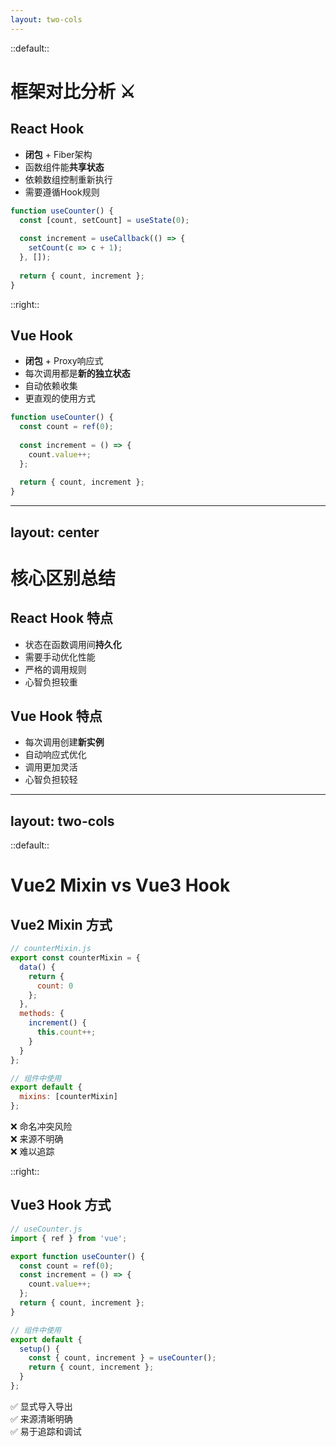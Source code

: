 ```yaml
---
layout: two-cols
---
```


::default::

# 框架对比分析 ⚔️

## React Hook

<v-clicks>

- **闭包** + Fiber架构
- 函数组件能**共享状态**
- 依赖数组控制重新执行
- 需要遵循Hook规则

</v-clicks>

```jsx
function useCounter() {
  const [count, setCount] = useState(0);
  
  const increment = useCallback(() => {
    setCount(c => c + 1);
  }, []);
  
  return { count, increment };
}
```

::right::

## Vue Hook

<v-clicks>

- **闭包** + Proxy响应式
- 每次调用都是**新的独立状态**
- 自动依赖收集
- 更直观的使用方式

</v-clicks>

```ts
function useCounter() {
  const count = ref(0);
  
  const increment = () => {
    count.value++;
  };
  
  return { count, increment };
}
```

---
layout: center
---

# 核心区别总结

<div class="grid grid-cols-2 gap-8 mt-8">

<div class="p-6 bg-blue-50 rounded-lg">

## React Hook 特点
- 状态在函数调用间**持久化**
- 需要手动优化性能
- 严格的调用规则
- 心智负担较重

</div>

<div class="p-6 bg-green-50 rounded-lg">

## Vue Hook 特点  
- 每次调用创建**新实例**
- 自动响应式优化
- 调用更加灵活
- 心智负担较轻

</div>

</div>

---
layout: two-cols
---

::default::

# Vue2 Mixin vs Vue3 Hook

## Vue2 Mixin 方式

```js
// counterMixin.js
export const counterMixin = {
  data() {
    return {
      count: 0
    };
  },
  methods: {
    increment() {
      this.count++;
    }
  }
};

// 组件中使用
export default {
  mixins: [counterMixin]
};
```

❌ 命名冲突风险  
❌ 来源不明确  
❌ 难以追踪

::right::

## Vue3 Hook 方式

```ts
// useCounter.js
import { ref } from 'vue';

export function useCounter() {
  const count = ref(0);
  const increment = () => {
    count.value++;
  };
  return { count, increment };
}

// 组件中使用
export default {
  setup() {
    const { count, increment } = useCounter();
    return { count, increment };
  }
};
```

✅ 显式导入导出  
✅ 来源清晰明确  
✅ 易于追踪和调试